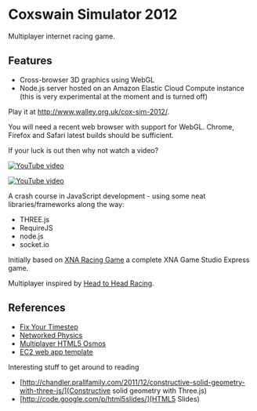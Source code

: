 Coxswain Simulator 2012
=======================

Multiplayer internet racing game.

## Features

* Cross-browser 3D graphics using WebGL
* Node.js server hosted on an Amazon Elastic Cloud Compute instance (this is very experimental at the moment and is turned off)

Play it at <a href="http://www.walley.org.uk/coxswain-simulator-2012/">http://www.walley.org.uk/cox-sim-2012/</a>.

You will need a recent web browser with support for WebGL. Chrome, Firefox and Safari latest builds should be sufficient.

If your luck is out then why not watch a video?

<a href="http://www.youtube.com/watch?v=_G5Tbw_gorA"><img src="http://i4.ytimg.com/vi/_G5Tbw_gorA/default.jpg" alt="YouTube video"></a>

<a href="http://www.youtube.com/watch?v=3Siv_VyzRfs"><img src="http://i4.ytimg.com/vi/3Siv_VyzRfs/default.jpg" alt="YouTube video"></a>

A crash course in JavaScript development - using some neat libraries/frameworks along the way:

* THREE.js
* RequireJS
* node.js
* socket.io

Initially based on <a href="http://exdream.com/XnaRacingGame/">XNA Racing Game</a> a complete XNA Game Studio Express game.

Multiplayer inspired by <a href="http://headtoheadracing.appspot.com/">Head to Head Racing</a>.

## References

* [Fix Your Timestep](http://gafferongames.com/game-physics/fix-your-timestep/)
* [Networked Physics](http://gafferongames.com/game-physics/networked-physics/)
* [Multiplayer HTML5 Osmos](https://github.com/borismus/osmus)
* [EC2 web app template](https://github.com/rsms/ec2-webapp)

Interesting stuff to get around to reading

* [http://chandler.prallfamily.com/2011/12/constructive-solid-geometry-with-three-js/](Constructive solid geometry with Three.js)
* [http://code.google.com/p/html5slides/](HTML5 Slides)

